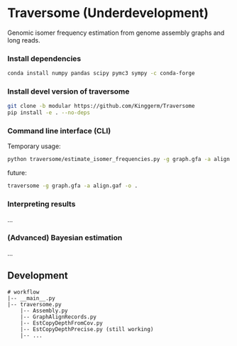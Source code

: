 

# Traversome (Underdevelopment)
Genomic isomer frequency estimation from genome assembly graphs and long reads.


### Install dependencies
```bash
conda install numpy pandas scipy pymc3 sympy -c conda-forge
```

### Install devel version of traversome
```bash
git clone -b modular https://github.com/Kinggerm/Traversome
pip install -e . --no-deps
```

### Command line interface (CLI)

Temporary usage:
```bash
python traversome/estimate_isomer_frequencies.py -g graph.gfa -a align.gaf -o .
```

future: 
```bash
traversome -g graph.gfa -a align.gaf -o .
```

### Interpreting results
...


### (Advanced) Bayesian estimation
...


## Development

```
# workflow
|-- __main__.py
|-- traversome.py
    |-- Assembly.py
    |-- GraphAlignRecords.py
    |-- EstCopyDepthFromCov.py
    |-- EstCopyDepthPrecise.py (still working)
    |-- ...